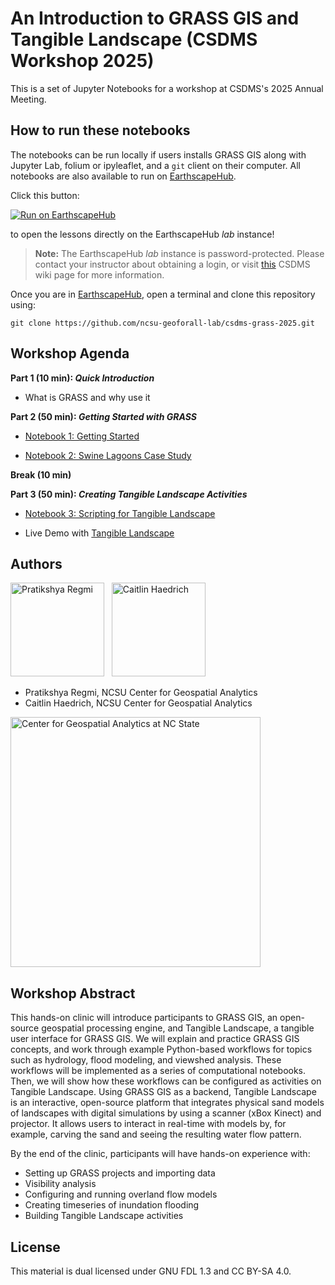 <!-- Links -->

[jhub]: https://csdms.colorado.edu/wiki/JupyterHub
[badge]: https://img.shields.io/badge/Run%20on-EarthscapeHub-orange
[jhub-link]: https://explore.openearthscape.org/
[jhub-info]: https://csdms.colorado.edu/wiki/JupyterHub



# An Introduction to GRASS GIS and Tangible Landscape (CSDMS Workshop 2025)

This is a set of Jupyter Notebooks for a workshop at CSDMS's 2025 Annual Meeting.

## How to run these notebooks

The notebooks can be run locally if users installs GRASS GIS along with Jupyter Lab,
folium or ipyleaflet, and a `git` client on their computer. All notebooks are also available
to run on [EarthscapeHub][jhub].

Click this button:

[![Run on EarthscapeHub][badge]][jhub-link]

to open the lessons directly on the EarthscapeHub *lab* instance!

> **Note:** The EarthscapeHub *lab* instance is password-protected.
  Please contact your instructor about obtaining a login,
  or visit [this][jhub-info] CSDMS wiki page for more information.


Once you are in [EarthscapeHub][jhub-link], open a terminal and clone this repository using:

```
git clone https://github.com/ncsu-geoforall-lab/csdms-grass-2025.git
```


## Workshop Agenda

**Part 1 (10 min): _Quick Introduction_**
- What is GRASS and why use it

**Part 2 (50 min): _Getting Started with GRASS_**

- [Notebook 1: Getting Started](./01_Getting_Started.ipynb)

- [Notebook 2: Swine Lagoons Case Study](./02_Case_Study.ipynb)


**Break (10 min)**

**Part 3 (50 min): _Creating Tangible Landscape Activities_**

- [Notebook 3: Scripting for Tangible Landscape](./03_Tangible_Landscape.ipynb)

- Live Demo with [Tangible Landscape](https://tangible-landscape.github.io/)


## Authors
<p float="left">
<img src="img/Pratikshya_Regmi.jpg" title="Pratikshya Regmi" width=150>&nbsp;&nbsp;
<img src="img/Caitlin_Haedrich.jpg" title="Caitlin Haedrich" width=150>
</p>

* Pratikshya Regmi, NCSU Center for Geospatial Analytics
* Caitlin Haedrich, NCSU Center for Geospatial Analytics

<img src="img/ncsu_cga.png" title="Center for Geospatial Analytics at NC State" width=400>



## Workshop Abstract

This hands-on clinic will introduce participants to GRASS GIS, an open-source geospatial processing engine, and Tangible Landscape, a tangible user interface for GRASS GIS. We will explain and practice GRASS GIS concepts, and work through example Python-based workflows for topics such as hydrology, flood modeling, and viewshed analysis. These workflows will be implemented as a series of computational notebooks. Then, we will show how these workflows can be configured as activities on Tangible Landscape. Using GRASS GIS as a backend, Tangible Landscape is an interactive, open-source platform that integrates physical sand models of landscapes with digital simulations by using a scanner (xBox Kinect) and projector. It allows users to interact in real-time with models by, for example, carving the sand and seeing the resulting water flow pattern. 

By the end of the clinic, participants will have hands-on experience with:
- Setting up GRASS projects and importing data
- Visibility analysis
- Configuring and running overland flow models
- Creating timeseries of inundation flooding
- Building Tangible Landscape activities


## License

This material is dual licensed under GNU FDL 1.3 and CC BY-SA 4.0.
